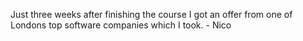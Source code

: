 Just three weeks after finishing the course I got an offer from one of Londons
top software companies which I took. - Nico

